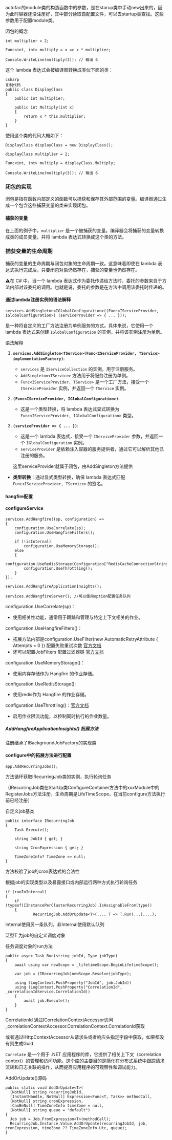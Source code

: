 autofac的module类的构造函数中的参数，是在starup类中手动new出来的，因为此时容器还没注册好，其中部分读取自配置文件，可以去startup类查找。这些参数用于配置module类。



闭包的概念

```
int multiplier = 2;

Func<int, int> multiply = x => x * multiplier;

Console.WriteLine(multiply(3)); // 输出 6
```

这个 lambda 表达式会被编译器转换成类似下面的类：

```
csharp
复制代码
public class DisplayClass
{
    public int multiplier;

    public int Multiply(int x)
    {
        return x * this.multiplier;
    }
}
```

使用这个类的代码大概如下：

```
DisplayClass displayClass = new DisplayClass();

displayClass.multiplier = 2;

Func<int, int> multiply = displayClass.Multiply;

Console.WriteLine(multiply(3)); // 输出 6
```

### 闭包的实现

闭包是指在函数内部定义的函数可以捕获和保存其外部范围的变量。编译器通过生成一个包含这些捕获变量的类来实现闭包。

#### 捕获的变量

在上面的例子中，`multiplier` 是一个被捕获的变量。编译器会将捕获的变量转换成类的成员变量，并将 lambda 表达式转换成这个类的方法。

### 捕获变量的生命周期

捕获的变量的生命周期与闭包对象的生命周期一致。这意味着即使在 lambda 表达式执行完成后，只要闭包对象仍然存在，捕获的变量也仍然存在。



⚠️在 C# 中，当一个 lambda 表达式作为委托传递给方法时，委托的参数来自于方法内部对该委托的调用。也就是说，委托的参数是在方法中调用该委托时传递的。



#### 通过lambda注册实例的语法解释

```
services.AddSingleton<IGlobalConfiguration>((Func<IServiceProvider, IGlobalConfiguration>) (serviceProvider => { ... }));
```

是一种将自定义的工厂方法注册为单例服务的方式。具体来说，它使用一个 lambda 表达式来创建 `IGlobalConfiguration` 的实例，并将该实例注册为单例。

语法解释

1. **`services.AddSingleton<TService>(Func<IServiceProvider, TService> implementationFactory)`**:

   - `services` 是 `IServiceCollection` 的实例，用于注册服务。
   - `AddSingleton<TService>` 方法用于将服务注册为单例。
   - `Func<IServiceProvider, TService>` 是一个工厂方法，接受一个 `IServiceProvider` 实例，并返回一个 `TService` 实例。

2. **`(Func<IServiceProvider, IGlobalConfiguration>)`**:

   - 这是一个类型转换，将 lambda 表达式显式转换为 `Func<IServiceProvider, IGlobalConfiguration>` 类型。

3. **`(serviceProvider => { ... })`**:

   - 这是一个 lambda 表达式，接受一个 `IServiceProvider` 参数，并返回一个 `IGlobalConfiguration` 实例。
   - `serviceProvider` 是依赖注入容器的服务提供者，通过它可以解析其他已注册的服务。

   这里serviceProvider就属于闭包，由AddSingleton方法提供

- **类型转换**：通过显式类型转换，确保 lambda 表达式匹配 `Func<IServiceProvider, TService>` 的签名。

  

#### hangfire配置

#### configureService

```
services.AddHangfire((sp, configuration) =>
{
    configuration.UseCorrelate(sp);
    configuration.UseHangfireFilters();

    if (!isInternal)
        configuration.UseMemoryStorage();
    else
    {
        configuration.UseRedisStorage(Configuration["RedisCacheConnectionString"]);
        configuration.UseThrottling();
    }
});

services.AddHangfireApplicationInsights();

services.AddHangfireServer(); //可以使用option配置任务队列
```

configuration.UseCorrelate(sp)：

- 使用相关性功能，通常用于跟踪和管理与特定上下文相关的作业。

configuration.UseHangfireFilters()：

- 拓展方法内部是configuration.UseFilter(new AutomaticRetryAttribute { Attempts = 0 }) 配置失败重试次数 [官方文档](https://docs.hangfire.io/en/latest/background-processing/dealing-with-exceptions.html)
- 还可以配置JobFilters 配置过滤器链 [官方文档](https://docs.hangfire.io/en/latest/extensibility/using-job-filters.html)

configuration.UseMemoryStorage()：

- 使用内存存储作为 Hangfire 的作业存储。

configuration.UseRedisStorage():

- 使用redis作为 Hangfire 的作业存储。

configuration.UseThrottling()：[官方文档](https://docs.hangfire.io/en/latest/background-processing/throttling.html)

- 启用作业限流功能，以控制同时执行的作业数量。



##### AddHangfireApplicationInsights() 拓展方法

注册继承了IBackgroundJobFactory的实现类



#### configure中的拓展方法进行配置

```
app.AddRecurringJobs();
```

方法循环获取IRecurringJob类的实例，执行轮询任务

（IRecurringJob类在StarUp类ConfigureContainer方法中的xxxModule中的RegisterJobs方法注册，生命周期是LifeTimeScope，在当前configure方法执行前已经注册）

自定义job基类

```
public interface IRecurringJob
{
    Task Execute();
    
    string JobId { get; }
    
    string CronExpression { get; }

    TimeZoneInfo? TimeZone => null;
}
```



方法校验了job的cron表达式的合法性

根据job的实现类型以及暴露接口或内部运行两种方式执行轮询任务

```
if (runInInternal)
{
    if (typeof(IInstancePerClusterRecurringJob).IsAssignableFrom(type))
    {
    		RecurringJob.AddOrUpdate<T>(..., T => T.Run(...),...);
```

Internal使用另一条队列，非Internal使用默认队列



泛型T 为job的自定义调度对象

任务调度对象的run方法

```
public async Task Run(string jobId, Type jobType)
{
    await using var newScope = _lifetimeScope.BeginLifetimeScope();
    
    var job = (IRecurringJob)newScope.Resolve(jobType);
    
    using (LogContext.PushProperty("JobId", job.JobId))
    using (LogContext.PushProperty("CorrelationId", _correlationIdService.CorrelationId))
    {
        await job.Execute();
    }
}
```

CorrelationId 通过ICorrelationContextAccessor访问_correlationContextAccessor.CorrelationContext.CorrelationId获取

或者通过IHttpContextAccessor从请求头或者响应头指定字段中获取，如果都没有则生成Guid



`Correlate` 是一个用于 .NET 应用程序的库，它提供了相关上下文（correlation context）的管理和访问功能。这个库的主要目的是简化在分布式系统中跟踪请求流转和日志关联的操作，从而提高应用程序的可观察性和调试能力。



AddOrUpdate()源码

```
public static void AddOrUpdate<T>(
  [NotNull] string recurringJobId,
  [InstantHandle, NotNull] Expression<Func<T, Task>> methodCall,
  [NotNull] string cronExpression,
  [CanBeNull] TimeZoneInfo timeZone = null,
  [NotNull] string queue = "default")
{
  Job job = Job.FromExpression<T>(methodCall);
  RecurringJob.Instance.Value.AddOrUpdate(recurringJobId, job, cronExpression, timeZone ?? TimeZoneInfo.Utc, queue);
}
```

